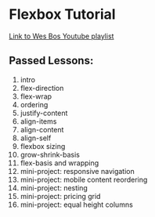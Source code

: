 # Flexbox Tutorial

[Link to Wes Bos Youtube playlist](https://www.youtube.com/playlist?list=PLu8EoSxDXHP7xj_y6NIAhy0wuCd4uVdid)

## Passed Lessons:

1. intro
1. flex-direction
1. flex-wrap
1. ordering
1. justify-content
1. align-items
1. align-content
1. align-self
1. flexbox sizing
1. grow-shrink-basis
1. flex-basis and wrapping
1. mini-project: responsive navigation
1. mini-project: mobile content reordering
1. mini-project: nesting
1. mini-project: pricing grid
1. mini-project: equal height columns
